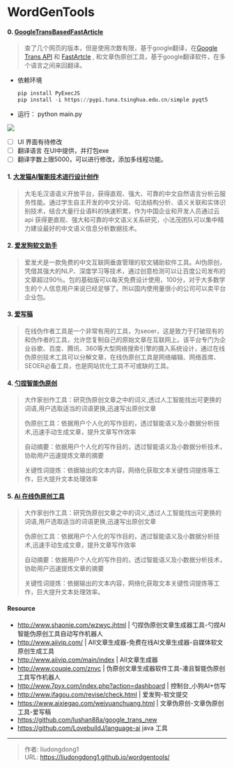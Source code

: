 # WordGenTools


#### 0. [GoogleTransBasedFastArticle](https://github.com/liudongdong1/GoogleTransbasedFastActicle)

> 查了几个网页的版本，但是使用次数有限，基于google翻译，在[Google Trans API](https://github.com/lushan88a/google_trans_new) 和 [FastArtcle](https://github.com/LovebuildJ/fast-article) , 和文章伪原创工具，基于google翻译软件，在多个语言之间来回翻译。

- 依赖环境

  ```python
  pip install PyExecJS
  pip install -i https://pypi.tuna.tsinghua.edu.cn/simple pyqt5
  ```

- 运行： python main.py

![](https://gitee.com/github-25970295/blogpictureV2/raw/master/image-20210707112850635.png)

- [ ] UI 界面有待修改
- [ ] 翻译语言 在UI中提供，并打包exe
- [ ] 翻译字数上限5000，可以进行修改，添加多线程功能。

#### 1. [大发猫AI智能技术进行设计创作](https://www.xiaofamao.com/)

> 大毛毛汉语语义开放平台，获得直观、强大、可靠的中文自然语言分析云服务性能。通过学生自主开发的中文分词、句法结构分析、语义关联和实体识别技术，结合大量行业语料的快速积累，作为中国企业和开发人员通过云 api 获得更直观、强大和可靠的中文语义关系研究，小法茂团队可以集中精力建设最好的中文语义信息分析数据技术。

#### 2. [爱发狗软文助手](http://www.ifagou.com/revise/check.html)

> 爱发犬是一款免费的中文互联网垂直管理的软文辅助软件工具。AI伪原创，凭借其强大的NLP、深度学习等技术，通过创意检测可以让百度公司发布的文章超过90％。包的基础版可以每天免费设计使用，100分，对于大多数学生的个人信息用户来说已经足够了。所以国内使用量很小的公司可以卖平台企业包。

#### 3. [爱写稿](https://www.aixiegao.com/weiyuanchuang.html)

> 在线伪作者工具是一个非常有用的工具，为seoer，这是致力于打破现有的和伪作者的工具，允许您复制自己的原始文章在互联网上。该平台专门为企业谷歌、百度、腾讯、360等大型网络搜索引擎的摄入系统设计，通过在线伪原创技术工具可以分解文章，在线伪原创工具是网络编辑、网络首席、SEOER必备工具，也是网站优化工具不可或缺的工具。

#### 4.  [勺捏智能伪原创](http://www.shaonie.com/)

> 大作家创作工具：研究伪原创文章之中的词义,透过人工智能找出可更换的词语,用户选取适当的词语更换,迅速写出原创文章
>
> 伪原创工具：依据用户个人化的写作目的，透过智能语义及小数据分析技术,迅速手动生成文章，提升文章写作效率
>
> 自动摘要：依据用户个人化的写作目的，透过智能语义及小数据分析技术，协助用户迅速提炼文章的摘要
>
> 关键性词提炼：依据输出的文本内容，网络化获取文本关键性词提炼等工作，巨大提升文本处理效率

#### 5. [Ai 在线伪原创工具](http://www.shaonie.com/)

> 大作家创作工具：研究伪原创文章之中的词义,透过人工智能找出可更换的词语,用户选取适当的词语更换,迅速写出原创文章
>
> 伪原创工具：依据用户个人化的写作目的，透过智能语义及小数据分析技术,迅速手动生成文章，提升文章写作效率
>
> 自动摘要：依据用户个人化的写作目的，透过智能语义及小数据分析技术，协助用户迅速提炼文章的摘要
>
> 关键性词提炼：依据输出的文本内容，网络化获取文本关键性词提炼等工作，巨大提升文本处理效率。

#### Resource

- http://www.shaonie.com/wzwyc.jhtml | 勺捏伪原创文章生成器工具-勺捏AI智能伪原创工具自动写作机器人
- http://www.aiivip.com/ | AII文章生成器-免费在线AI文章生成器-自媒体软文原创生成工具
- http://www.aiivip.com/main/index | AII文章生成器
- http://www.couqie.com/znyc | 伪原创文章生成器软件工具-凑且智能伪原创工具写作机器人
- http://www.7pyx.com/index.php?action=dashboard | 控制台_小狗AI+仿写
- http://www.ifagou.com/revise/check.html | 爱发狗-软文提交
- https://www.aixiegao.com/weiyuanchuang.html | 文章伪原创-文章伪原创工具-爱写稿
- https://github.com/lushan88a/google_trans_new
- https://github.com/LovebuildJ/language-ai java 工具


---

> 作者: liudongdong1  
> URL: https://liudongdong1.github.io/wordgentools/  


